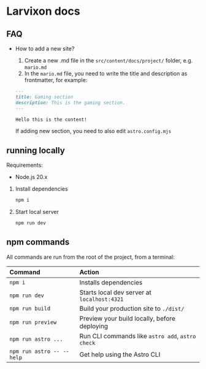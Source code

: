 # Larvixon docs

## FAQ

- How to add a new site?

  1. Create a new .md file in the `src/content/docs/project/` folder, e.g. `mario.md`
  2. In the `mario.md` file, you need to write the title and description as frontmatter, for example:

  ```md
  ---
  title: Gaming section
  description: This is the gaming section.
  ---

  Hello this is the content!
  ```

  If adding new section, you need to also edit `astro.config.mjs`

## running locally

Requirements:

- Node.js 20.x

1. Install dependencies

   ```bash
   npm i
   ```

2. Start local server

   ```bash
   npm run dev
   ```

## npm commands

All commands are run from the root of the project, from a terminal:

| Command                   | Action                                           |
| :------------------------ | :----------------------------------------------- |
| `npm i`                   | Installs dependencies                            |
| `npm run dev`             | Starts local dev server at `localhost:4321`      |
| `npm run build`           | Build your production site to `./dist/`          |
| `npm run preview`         | Preview your build locally, before deploying     |
| `npm run astro ...`       | Run CLI commands like `astro add`, `astro check` |
| `npm run astro -- --help` | Get help using the Astro CLI                     |
